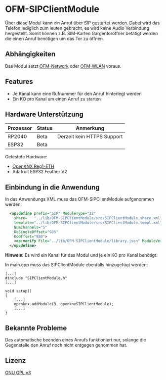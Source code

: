 # OFM-SIPClientModule

Über diese Modul kann ein Anruf über SIP gestartet werden. 
Dabei wird das Telefon lediglich zum leuten gebracht, es wird keine Audio Verbindung hergestellt.
Somit können z.B. SIM-Karten Gargentoröffner betätigt werden die einen Anruf benötigen um das Tor zu öffnen.

## Abhängigkeiten

Das Modul setzt [OFM-Network](https://github.com/OpenKNX/OFM-Network) oder [OFM-WLAN](https://github.com/mgeramb/OFM-WLANModule) voraus.

## Features

- Je Kanal kann eine Rufnummer für den Anruf hinterlegt werden
- Ein KO pro Kanal um einen Anruf zu starten

## Hardware Unterstützung

|Prozessor | Status | Anmerkung                  |
|----------|--------|----------------------------|
|RP2040    | Beta   | Derzeit kein HTTPS Support |
|ESP32     | Beta   |                            |

Getestete Hardware:
- [OpenKNX Reg1-ETH](https://github.com/OpenKNX/OpenKNX/wiki/REG1-Eth)
- Adafruit ESP32 Feather V2

## Einbindung in die Anwendung

In das Anwendungs XML muss das OFM-SIPClientModule aufgenommen werden:

```xml
  <op:define prefix="SIP" ModuleType="22"
    share=   "../lib/OFM-SIPClientModule/src/SIPClientModule.share.xml"
    template="../lib/OFM-SIPClientModule/src/SIPClientModule.templ.xml"
    NumChannels="5"
    KoSingleOffset="985"
    KoOffset="980">
    <op:verify File="../lib/OFM-SIPClientModule/library.json" ModuleVersion="0" /> 
  </op:define>
```

**Hinweis:** Es wird ein Kanal für das Modul und je ein KO pro Kanal benötigt.

In main.cpp muss das SIPClientModule ebenfalls hinzugefügt werden:

```
[...]
#include "SIPClientModule.h"
[...]

void setup()
{
    [...]
    openknx.addModule(3, openknxSIPClientModule);
    [...]
}
```

## Bekannte Probleme

Das automatische beenden eines Anrufs funktioniert nur, solange die Gegenstelle den Anruf noch nicht entgegen genommen hat.

## Lizenz

[GNU GPL v3](LICENSE)